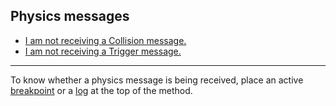 ## Physics messages

- [I am not receiving a Collision message.](Physics%20Messages/1%20Collision%20Messages.md)
- [I am not receiving a Trigger message.](Physics%20Messages/1%20Trigger%20Messages.md)

---

To know whether a physics message is being received, place an active [breakpoint](Debugging/Debugger.md) or a [log](Debugging/Logging/Logging%20How-to.md) at the top of the method.